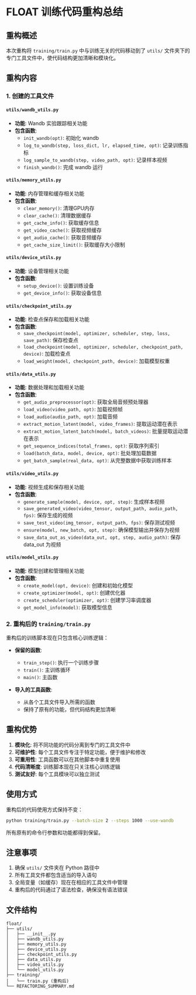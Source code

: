 # FLOAT 训练代码重构总结

## 重构概述

本次重构将 `training/train.py` 中与训练无关的代码移动到了 `utils/` 文件夹下的专门工具文件中，使代码结构更加清晰和模块化。

## 重构内容

### 1. 创建的工具文件

#### `utils/wandb_utils.py`
- **功能**: Wandb 实验跟踪相关功能
- **包含函数**:
  - `init_wandb(opt)`: 初始化 wandb
  - `log_to_wandb(step, loss_dict, lr, elapsed_time, opt)`: 记录训练指标
  - `log_sample_to_wandb(step, video_path, opt)`: 记录样本视频
  - `finish_wandb()`: 完成 wandb 运行

#### `utils/memory_utils.py`
- **功能**: 内存管理和缓存相关功能
- **包含函数**:
  - `clear_memory()`: 清理GPU内存
  - `clear_cache()`: 清理数据缓存
  - `get_cache_info()`: 获取缓存信息
  - `get_video_cache()`: 获取视频缓存
  - `get_audio_cache()`: 获取音频缓存
  - `get_cache_size_limit()`: 获取缓存大小限制

#### `utils/device_utils.py`
- **功能**: 设备管理相关功能
- **包含函数**:
  - `setup_device()`: 设置训练设备
  - `get_device_info()`: 获取设备信息

#### `utils/checkpoint_utils.py`
- **功能**: 检查点保存和加载相关功能
- **包含函数**:
  - `save_checkpoint(model, optimizer, scheduler, step, loss, save_path)`: 保存检查点
  - `load_checkpoint(model, optimizer, scheduler, checkpoint_path, device)`: 加载检查点
  - `load_weight(model, checkpoint_path, device)`: 加载模型权重

#### `utils/data_utils.py`
- **功能**: 数据处理和加载相关功能
- **包含函数**:
  - `get_audio_preprocessor(opt)`: 获取全局音频预处理器
  - `load_video(video_path, opt)`: 加载视频帧
  - `load_audio(audio_path, opt)`: 加载音频
  - `extract_motion_latent(model, video_frames)`: 提取运动潜在表示
  - `extract_motion_latent_batch(model, batch_videos)`: 批量提取运动潜在表示
  - `get_sequence_indices(total_frames, opt)`: 获取序列索引
  - `load(batch_data, model, device, opt)`: 批处理加载数据
  - `get_batch_sample(real_data, opt)`: 从完整数据中获取训练样本

#### `utils/video_utils.py`
- **功能**: 视频生成和保存相关功能
- **包含函数**:
  - `generate_sample(model, device, opt, step)`: 生成样本视频
  - `save_generated_video(video_tensor, output_path, audio_path, fps)`: 保存生成的视频
  - `save_test_video(img_tensor, output_path, fps)`: 保存测试视频
  - `ensure(model, new_batch, opt, step)`: 确保模型输出并保存为视频
  - `save_data_out_as_video(data_out, opt, step, audio_path)`: 保存 data_out 为视频

#### `utils/model_utils.py`
- **功能**: 模型创建和管理相关功能
- **包含函数**:
  - `create_model(opt, device)`: 创建和初始化模型
  - `create_optimizer(model, opt)`: 创建优化器
  - `create_scheduler(optimizer, opt)`: 创建学习率调度器
  - `get_model_info(model)`: 获取模型信息

### 2. 重构后的 `training/train.py`

重构后的训练脚本现在只包含核心训练逻辑：

- **保留的函数**:
  - `train_step()`: 执行一个训练步骤
  - `train()`: 主训练循环
  - `main()`: 主函数

- **导入的工具函数**:
  - 从各个工具文件导入所需的函数
  - 保持了原有的功能，但代码结构更加清晰

## 重构优势

1. **模块化**: 将不同功能的代码分离到专门的工具文件中
2. **可维护性**: 每个工具文件专注于特定功能，便于维护和修改
3. **可重用性**: 工具函数可以在其他脚本中重复使用
4. **代码清晰度**: 训练脚本现在只关注核心训练逻辑
5. **测试友好**: 每个工具模块可以独立测试

## 使用方式

重构后的代码使用方式保持不变：

```bash
python training/train.py --batch-size 2 --steps 1000 --use-wandb
```

所有原有的命令行参数和功能都得到保留。

## 注意事项

1. 确保 `utils/` 文件夹在 Python 路径中
2. 所有工具文件都包含适当的导入语句
3. 全局变量（如缓存）现在在相应的工具文件中管理
4. 重构后的代码通过了语法检查，确保没有语法错误

## 文件结构

```
float/
├── utils/
│   ├── __init__.py
│   ├── wandb_utils.py
│   ├── memory_utils.py
│   ├── device_utils.py
│   ├── checkpoint_utils.py
│   ├── data_utils.py
│   ├── video_utils.py
│   └── model_utils.py
├── training/
│   └── train.py (重构后)
└── REFACTORING_SUMMARY.md
```
